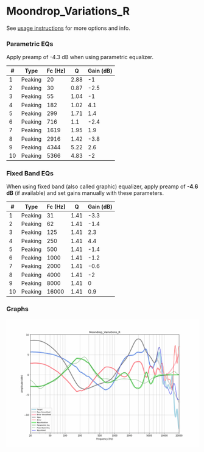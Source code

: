 # Moondrop_Variations_R
See [usage instructions](https://github.com/jaakkopasanen/AutoEq#usage) for more options and info.

### Parametric EQs
Apply preamp of -4.3 dB when using parametric equalizer.

|   # | Type    |   Fc (Hz) |    Q |   Gain (dB) |
|-----|---------|-----------|------|-------------|
|   1 | Peaking |        20 | 2.88 |        -1   |
|   2 | Peaking |        30 | 0.87 |        -2.5 |
|   3 | Peaking |        55 | 1.04 |        -1   |
|   4 | Peaking |       182 | 1.02 |         4.1 |
|   5 | Peaking |       299 | 1.71 |         1.4 |
|   6 | Peaking |       716 | 1.1  |        -2.4 |
|   7 | Peaking |      1619 | 1.95 |         1.9 |
|   8 | Peaking |      2916 | 1.42 |        -3.8 |
|   9 | Peaking |      4344 | 5.22 |         2.6 |
|  10 | Peaking |      5366 | 4.83 |        -2   |

### Fixed Band EQs
When using fixed band (also called graphic) equalizer, apply preamp of **-4.6 dB** (if available) and set gains manually with these parameters.

|   # | Type    |   Fc (Hz) |    Q |   Gain (dB) |
|-----|---------|-----------|------|-------------|
|   1 | Peaking |        31 | 1.41 |        -3.3 |
|   2 | Peaking |        62 | 1.41 |        -1.4 |
|   3 | Peaking |       125 | 1.41 |         2.3 |
|   4 | Peaking |       250 | 1.41 |         4.4 |
|   5 | Peaking |       500 | 1.41 |        -1.4 |
|   6 | Peaking |      1000 | 1.41 |        -1.2 |
|   7 | Peaking |      2000 | 1.41 |        -0.6 |
|   8 | Peaking |      4000 | 1.41 |        -2   |
|   9 | Peaking |      8000 | 1.41 |         0   |
|  10 | Peaking |     16000 | 1.41 |         0.9 |

### Graphs
![](./Moondrop_Variations_R.png)
